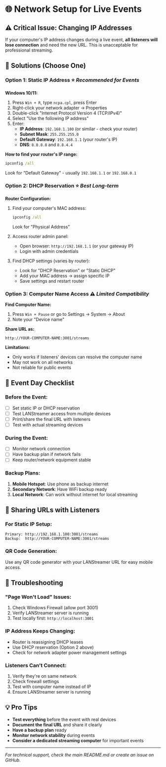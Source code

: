 # 🌐 Network Setup for Live Events

## ⚠️ **Critical Issue: Changing IP Addresses**

If your computer's IP address changes during a live event, **all listeners will lose connection** and need the new URL. This is unacceptable for professional streaming.

## 🎯 **Solutions (Choose One)**

### **Option 1: Static IP Address** ⭐ *Recommended for Events*

**Windows 10/11:**
1. Press `Win + R`, type `ncpa.cpl`, press Enter
2. Right-click your network adapter → Properties
3. Double-click "Internet Protocol Version 4 (TCP/IPv4)"
4. Select "Use the following IP address"
5. Enter:
   - **IP Address**: `192.168.1.100` (or similar - check your router)
   - **Subnet Mask**: `255.255.255.0`
   - **Default Gateway**: `192.168.1.1` (your router's IP)
   - **DNS**: `8.8.8.8` and `8.8.4.4`

**How to find your router's IP range:**
```cmd
ipconfig /all
```
Look for "Default Gateway" - usually `192.168.1.1` or `192.168.0.1`

### **Option 2: DHCP Reservation** ⭐ *Best Long-term*

**Router Configuration:**
1. Find your computer's MAC address:
   ```cmd
   ipconfig /all
   ```
   Look for "Physical Address"

2. Access router admin panel:
   - Open browser: `http://192.168.1.1` (or your gateway IP)
   - Login with admin credentials

3. Find DHCP settings (varies by router):
   - Look for "DHCP Reservation" or "Static DHCP"
   - Add your MAC address → assign specific IP
   - Save settings and restart router

### **Option 3: Computer Name Access** ⚠️ *Limited Compatibility*

**Find Computer Name:**
1. Press `Win + Pause` or go to Settings → System → About
2. Note your "Device name"

**Share URL as:**
```
http://YOUR-COMPUTER-NAME:3001/streams
```

**Limitations:**
- Only works if listeners' devices can resolve the computer name
- May not work on all networks
- Not reliable for public events

## 🔧 **Event Day Checklist**

### **Before the Event:**
- [ ] Set static IP or DHCP reservation
- [ ] Test LANStreamer access from multiple devices
- [ ] Print/share the final URL with listeners
- [ ] Test with actual streaming devices

### **During the Event:**
- [ ] Monitor network connection
- [ ] Have backup plan if network fails
- [ ] Keep router/network equipment stable

### **Backup Plans:**
1. **Mobile Hotspot**: Use phone as backup internet
2. **Secondary Network**: Have WiFi backup ready
3. **Local Network**: Can work without internet for local streaming

## 📱 **Sharing URLs with Listeners**

### **For Static IP Setup:**
```
Primary: http://192.168.1.100:3001/streams
Backup:  http://YOUR-COMPUTER-NAME:3001/streams
```

### **QR Code Generation:**
Use any QR code generator with your LANStreamer URL for easy mobile access.

## 🚨 **Troubleshooting**

### **"Page Won't Load" Issues:**
1. Check Windows Firewall (allow port 3001)
2. Verify LANStreamer server is running
3. Test locally first: `http://localhost:3001`

### **IP Address Keeps Changing:**
- Router is reassigning DHCP leases
- Use DHCP reservation (Option 2 above)
- Check for network adapter power management settings

### **Listeners Can't Connect:**
1. Verify they're on same network
2. Check firewall settings
3. Test with computer name instead of IP
4. Ensure LANStreamer server is running

## 💡 **Pro Tips**

- **Test everything** before the event with real devices
- **Document the final URL** and share it clearly
- **Have a backup plan** ready
- **Monitor network stability** during events
- **Consider a dedicated streaming computer** for important events

---

*For technical support, check the main README.md or create an issue on GitHub.*
